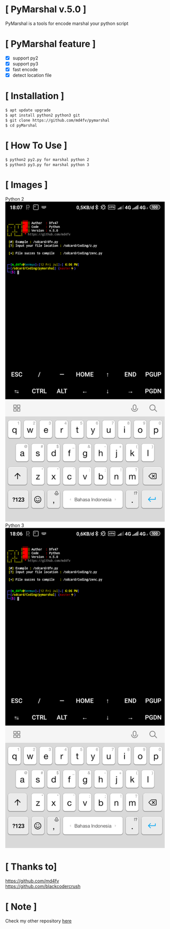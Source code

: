 #  [ PyMarshal v.5.0 ]

PyMarshal is a tools for encode marshal your python script

# [ PyMarshal feature ]
- [x] support py2
- [x] support py3
- [x] fast encode
- [x] detect location file

# [ Installation ]
```
$ apt update upgrade
$ apt install python2 python3 git
$ git clone https://github.com/md4fv/pymarshal
$ cd pyMarshal
```

# [ How To Use ]
```
$ python2 py2.py for marshal python 2
$ python3 py3.py for marshal python 3
```
# [ Images ]
Python 2 <br>
<img src="image/py2.png" /><br>
Python 3<br>
<img src="image/py3.png" /><br>

# [ Thanks to]
https://github.com/md4fv<br>
https://github.com/blackcodercrush<br>

# [ Note ]
Check my other repository <a href="https://github.com/md4fv?tab=repositories">here</a>
